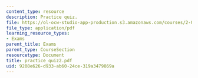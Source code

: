 ```yaml
---
content_type: resource
description: Practice quiz.
file: https://ol-ocw-studio-app-production.s3.amazonaws.com/courses/2-002-mechanics-and-materials-ii-spring-2004/9208e626d933ab6024ce319a3479869a_practice_quiz2.pdf
file_type: application/pdf
learning_resource_types:
- Exams
parent_title: Exams
parent_type: CourseSection
resourcetype: Document
title: practice_quiz2.pdf
uid: 9208e626-d933-ab60-24ce-319a3479869a
---
```

